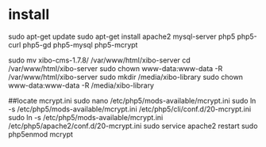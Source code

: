 # install
sudo apt-get update
sudo apt-get install apache2 mysql-server php5 php5-curl php5-gd php5-mysql php5-mcrypt

sudo mv xibo-cms-1.7.8/ /var/www/html/xibo-server
cd /var/www/html/xibo-server
sudo chown www-data:www-data -R /var/www/html/xibo-server
sudo mkdir /media/xibo-library
sudo chown www-data:www-data -R /media/xibo-library

##locate mcrypt.ini
sudo nano /etc/php5/mods-available/mcrypt.ini
sudo ln -s /etc/php5/mods-available/mcrypt.ini /etc/php5/cli/conf.d/20-mcrypt.ini
sudo ln -s /etc/php5/mods-available/mcrypt.ini /etc/php5/apache2/conf.d/20-mcrypt.ini
sudo service apache2 restart
 sudo php5enmod mcrypt

